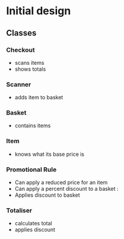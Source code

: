 Initial design
==============

## Classes

### Checkout
*  scans items
*  shows totals

### Scanner 
*  adds item to basket

### Basket
*  contains items
  
### Item
*  knows what its base price is

### Promotional Rule
*  Can apply a reduced price for an item
*  Can apply a percent discount to a basket :
*  Applies discount to basket

### Totaliser
*  calculates total
*  applies discount
